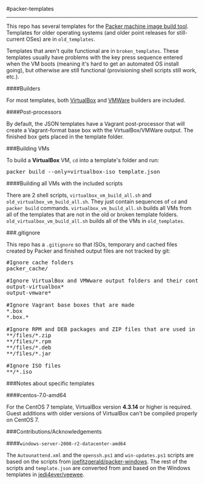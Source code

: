 #packer-templates
- - -

This repo has several templates for the [Packer machine image build tool](http://www.packer.io/). Templates for older operating systems (and older point releases for still-current OSes) are in `old_templates`.

Templates that aren't quite functional are in `broken_templates`. These templates usually have problems with the key press sequence entered when the VM boots (meaning it's hard to get an automated OS install going), but otherwise are still functional (provisioning shell scripts still work, etc.).

####Builders

For most templates, both [VirtualBox](https://www.virtualbox.org/) and [VMWare](http://www.vmware.com/) builders are included.

####Post-processors 

By default, the JSON templates have a Vagrant post-processor that will create a Vagrant-format base box with the VirtualBox/VMWare output. The finished box gets placed in the template folder.

###Building VMs

To build a **VirtualBox** VM, `cd` into a template's folder and run:

<pre>
packer build --only=virtualbox-iso template.json
</pre>

####Building all VMs with the included scripts

There are 2 shell scripts, `virtualbox_vm_build_all.sh` and `old_virtualbox_vm_build_all.sh`. They just contain sequences of `cd` and `packer build` commands. `virtualbox_vm_build_all.sh` builds all VMs from all of the templates that are not in the old or broken template folders. `old_virtualbox_vm_build_all.sh` builds all of the VMs in `old_templates`.

###.gitignore

This repo has a `.gitignore` so that ISOs, temporary and cached files created by Packer and finished output files are not tracked by git:

<pre>
#Ignore cache folders
packer_cache/

#Ignore VirtualBox and VMWware output folders and their contents
output-virtualbox*
output-vmware*

#Ignore Vagrant base boxes that are made
*.box
*.box.*

#Ignore RPM and DEB packages and ZIP files that are used in the file provisioners
**/files/*.zip
**/files/*.rpm
**/files/*.deb
**/files/*.jar

#Ignore ISO files
**/*.iso
</pre>

###Notes about specific templates

####centos-7.0-amd64

For the CentOS 7 template, VirtualBox version **4.3.14** or higher is required. Guest additions with older versions of VirtualBox can't be compiled properly on CentOS 7.

###Contributions/Acknowledgements

####`windows-server-2008-r2-datacenter-amd64`

The `Autounattend.xml` and the `openssh.ps1` and `win-updates.ps1` scripts are based on the scripts from [joefitzgerald/packer-windows](https://github.com/joefitzgerald/packer-windows). The rest of the scripts and `template.json` are converted from and based on the Windows templates in [jedi4ever/veewee](https://github.com/jedi4ever/veewee).
